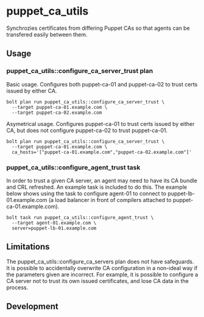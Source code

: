 # puppet\_ca\_utils

Synchrozies certificates from differing Puppet CAs so that agents can be transfered easily between them.

## Usage

### puppet\_ca\_utils::configure\_ca\_server\_trust plan

Basic usage. Configures both puppet-ca-01 and puppet-ca-02 to trust certs issued by either CA.

```
bolt plan run puppet_ca_utils::configure_ca_server_trust \
  --target puppet-ca-01.example.com \
  --target puppet-ca-02.example.com
```

Asymetrical usage. Configures puppet-ca-01 to trust certs issued by either CA, but does not configure puppet-ca-02 to trust puppet-ca-01.

```
bolt plan run puppet_ca_utils::configure_ca_server_trust \
  --target puppet-ca-01.example.com \
  ca_hosts='["puppet-ca-01.example.com","puppet-ca-02.example.com"]'
```

### puppet\_ca\_utils::configure\_agent\_trust task

In order to trust a given CA server, an agent may need to have its CA bundle and CRL refreshed. An example task is included to do this. The example below shows using the task to configure agent-01 to connect to puppet-lb-01.example.com (a load balancer in front of compilers attached to puppet-ca-01.example.com).

```
bolt task run puppet_ca_utils::configure_agent_trust \
  --target agent-01.example.com \
  server=puppet-lb-01.example.com
```

## Limitations

The puppet\_ca\_utils::configure\_ca\_servers plan does not have safeguards. It is possible to accidentally overwrite CA configuration in a non-ideal way if the parameters given are incorrect. For example, it is possible to configure a CA server not to trust its own issued certificates, and lose CA data in the process.

## Development

